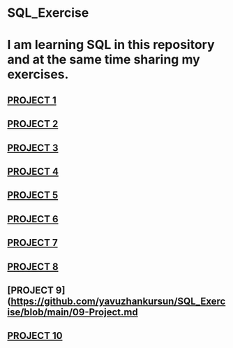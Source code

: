 # SQL_Exercise
# I am learning SQL in this repository and at the same time sharing my exercises.

## [PROJECT 1](https://github.com/yavuzhankursun/SQL_Exercise/blob/main/01-Project.md)
## [PROJECT 2](https://github.com/yavuzhankursun/SQL_Exercise/blob/main/02-Project.md)
## [PROJECT 3](https://github.com/yavuzhankursun/SQL_Exercise/blob/main/03-Project.md)
## [PROJECT 4](https://github.com/yavuzhankursun/SQL_Exercise/blob/main/04-Project.md)
## [PROJECT 5](https://github.com/yavuzhankursun/SQL_Exercise/blob/main/05-Project.md)
## [PROJECT 6](https://github.com/yavuzhankursun/SQL_Exercise/blob/main/06-Project.md)
## [PROJECT 7](https://github.com/yavuzhankursun/SQL_Exercise/blob/main/07-Project.md)
## [PROJECT 8](https://github.com/yavuzhankursun/SQL_Exercise/blob/main/08-Project.md)
## [PROJECT 9](https://github.com/yavuzhankursun/SQL_Exercise/blob/main/09-Project.md
## [PROJECT 10](https://github.com/yavuzhankursun/SQL_Exercise/blob/main/10-Project.md)
